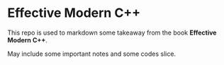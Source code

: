 
# Effective Modern C++

This repo is used to markdown some takeaway from the book 
**Effective Modern C++**.

May include some important notes and some codes slice.

